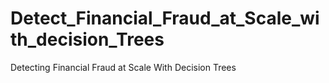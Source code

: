 # Detect_Financial_Fraud_at_Scale_with_decision_Trees
Detecting Financial Fraud at Scale With Decision Trees
